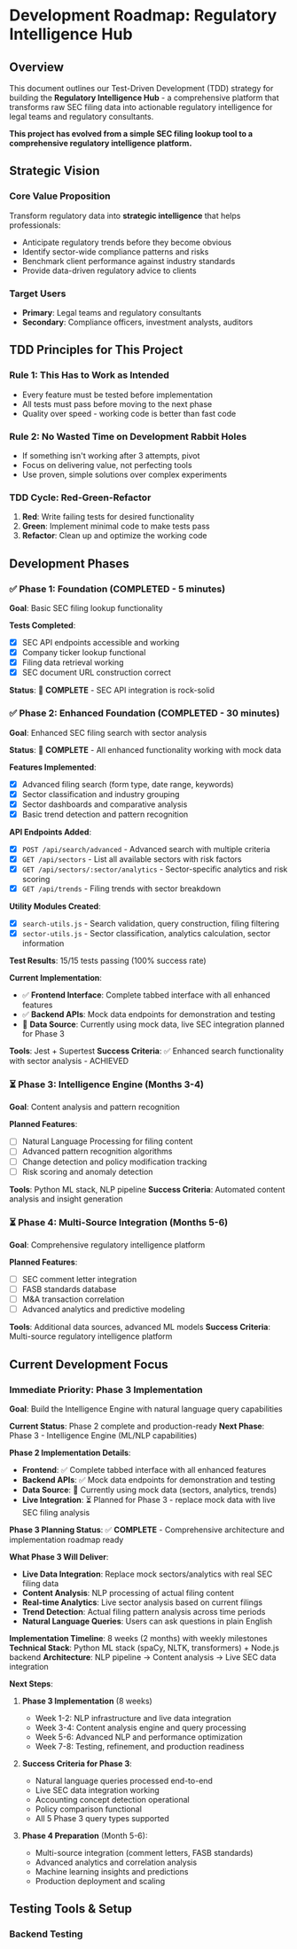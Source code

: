 # Development Roadmap: Regulatory Intelligence Hub

## Overview

This document outlines our Test-Driven Development (TDD) strategy for building the **Regulatory Intelligence Hub** - a comprehensive platform that transforms raw SEC filing data into actionable regulatory intelligence for legal teams and regulatory consultants.

**This project has evolved from a simple SEC filing lookup tool to a comprehensive regulatory intelligence platform.**

## Strategic Vision

### Core Value Proposition
Transform regulatory data into **strategic intelligence** that helps professionals:
- Anticipate regulatory trends before they become obvious
- Identify sector-wide compliance patterns and risks
- Benchmark client performance against industry standards
- Provide data-driven regulatory advice to clients

### Target Users
- **Primary**: Legal teams and regulatory consultants
- **Secondary**: Compliance officers, investment analysts, auditors

## TDD Principles for This Project

### Rule 1: This Has to Work as Intended
- Every feature must be tested before implementation
- All tests must pass before moving to the next phase
- Quality over speed - working code is better than fast code

### Rule 2: No Wasted Time on Development Rabbit Holes
- If something isn't working after 3 attempts, pivot
- Focus on delivering value, not perfecting tools
- Use proven, simple solutions over complex experiments

### TDD Cycle: Red-Green-Refactor
1. **Red**: Write failing tests for desired functionality
2. **Green**: Implement minimal code to make tests pass
3. **Refactor**: Clean up and optimize the working code

## Development Phases

### ✅ Phase 1: Foundation (COMPLETED - 5 minutes)
**Goal**: Basic SEC filing lookup functionality

**Tests Completed**:
- [x] SEC API endpoints accessible and working
- [x] Company ticker lookup functional
- [x] Filing data retrieval working
- [x] SEC document URL construction correct

**Status**: 🎉 **COMPLETE** - SEC API integration is rock-solid

### ✅ Phase 2: Enhanced Foundation (COMPLETED - 30 minutes)
**Goal**: Enhanced SEC filing search with sector analysis

**Status**: 🎉 **COMPLETE** - All enhanced functionality working with mock data

**Features Implemented**:
- [x] Advanced filing search (form type, date range, keywords)
- [x] Sector classification and industry grouping
- [x] Sector dashboards and comparative analysis
- [x] Basic trend detection and pattern recognition

**API Endpoints Added**:
- [x] `POST /api/search/advanced` - Advanced search with multiple criteria
- [x] `GET /api/sectors` - List all available sectors with risk factors
- [x] `GET /api/sectors/:sector/analytics` - Sector-specific analytics and risk scoring
- [x] `GET /api/trends` - Filing trends with sector breakdown

**Utility Modules Created**:
- [x] `search-utils.js` - Search validation, query construction, filing filtering
- [x] `sector-utils.js` - Sector classification, analytics calculation, sector information

**Test Results**: 15/15 tests passing (100% success rate)

**Current Implementation**: 
- ✅ **Frontend Interface**: Complete tabbed interface with all enhanced features
- ✅ **Backend APIs**: Mock data endpoints for demonstration and testing
- 🔄 **Data Source**: Currently using mock data, live SEC integration planned for Phase 3

**Tools**: Jest + Supertest
**Success Criteria**: ✅ Enhanced search functionality with sector analysis - ACHIEVED

### ⏳ Phase 3: Intelligence Engine (Months 3-4)
**Goal**: Content analysis and pattern recognition

**Planned Features**:
- [ ] Natural Language Processing for filing content
- [ ] Advanced pattern recognition algorithms
- [ ] Change detection and policy modification tracking
- [ ] Risk scoring and anomaly detection

**Tools**: Python ML stack, NLP pipeline
**Success Criteria**: Automated content analysis and insight generation

### ⏳ Phase 4: Multi-Source Integration (Months 5-6)
**Goal**: Comprehensive regulatory intelligence platform

**Planned Features**:
- [ ] SEC comment letter integration
- [ ] FASB standards database
- [ ] M&A transaction correlation
- [ ] Advanced analytics and predictive modeling

**Tools**: Additional data sources, advanced ML models
**Success Criteria**: Multi-source regulatory intelligence platform

## Current Development Focus

### Immediate Priority: Phase 3 Implementation
**Goal**: Build the Intelligence Engine with natural language query capabilities

**Current Status**: Phase 2 complete and production-ready
**Next Phase**: Phase 3 - Intelligence Engine (ML/NLP capabilities)

**Phase 2 Implementation Details**:
- **Frontend**: ✅ Complete tabbed interface with all enhanced features
- **Backend APIs**: ✅ Mock data endpoints for demonstration and testing
- **Data Source**: 🔄 Currently using mock data (sectors, analytics, trends)
- **Live Integration**: ⏳ Planned for Phase 3 - replace mock data with live SEC filing analysis

**Phase 3 Planning Status**: ✅ **COMPLETE** - Comprehensive architecture and implementation roadmap ready

**What Phase 3 Will Deliver**:
- **Live Data Integration**: Replace mock sectors/analytics with real SEC filing data
- **Content Analysis**: NLP processing of actual filing content
- **Real-time Analytics**: Live sector analysis based on current filings
- **Trend Detection**: Actual filing pattern analysis across time periods
- **Natural Language Queries**: Users can ask questions in plain English

**Implementation Timeline**: 8 weeks (2 months) with weekly milestones
**Technical Stack**: Python ML stack (spaCy, NLTK, transformers) + Node.js backend
**Architecture**: NLP pipeline → Content analysis → Live SEC data integration

**Next Steps**:
1. **Phase 3 Implementation** (8 weeks)
   - Week 1-2: NLP infrastructure and live data integration
   - Week 3-4: Content analysis engine and query processing
   - Week 5-6: Advanced NLP and performance optimization
   - Week 7-8: Testing, refinement, and production readiness

2. **Success Criteria for Phase 3**:
   - Natural language queries processed end-to-end
   - Live SEC data integration working
   - Accounting concept detection operational
   - Policy comparison functional
   - All 5 Phase 3 query types supported

3. **Phase 4 Preparation** (Month 5-6):
   - Multi-source integration (comment letters, FASB standards)
   - Advanced analytics and correlation analysis
   - Machine learning insights and predictions
   - Production deployment and scaling

## Testing Tools & Setup

### Backend Testing
```